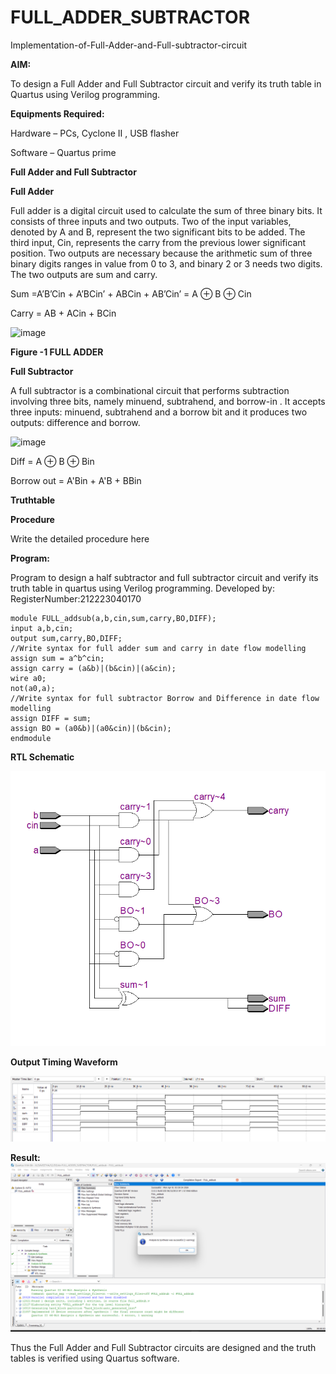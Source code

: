 # FULL_ADDER_SUBTRACTOR

Implementation-of-Full-Adder-and-Full-subtractor-circuit

**AIM:**

To design a Full Adder and Full Subtractor circuit and verify its truth table in Quartus using Verilog programming.

**Equipments Required:**

Hardware – PCs, Cyclone II , USB flasher

Software – Quartus prime

**Full Adder and Full Subtractor**

**Full Adder**

Full adder is a digital circuit used to calculate the sum of three binary bits. It consists of three inputs and two outputs. Two of the input variables, denoted by A and B, represent the two significant bits to be added. The third input, Cin, represents the carry from the previous lower significant position. Two outputs are necessary because the arithmetic sum of three binary digits ranges in value from 0 to 3, and binary 2 or 3 needs two digits. The two outputs are sum and carry.

Sum =A’B’Cin + A’BCin’ + ABCin + AB’Cin’ = A ⊕ B ⊕ Cin 

Carry = AB + ACin + BCin

![image](https://github.com/naavaneetha/FULL_ADDER_SUBTRACTOR/assets/154305477/0f30ba51-5ffb-4198-845f-18e054f675e7)

**Figure -1 FULL ADDER**

**Full Subtractor**

A full subtractor is a combinational circuit that performs subtraction involving three bits, namely minuend, subtrahend, and borrow-in . It accepts three inputs: minuend, subtrahend and a borrow bit and it produces two outputs: difference and borrow.

![image](https://github.com/naavaneetha/FULL_ADDER_SUBTRACTOR/assets/154305477/02b24f51-ab51-4304-9ad6-7b81ffc1ead5)

Diff = A ⊕ B ⊕ Bin 

Borrow out = A'Bin + A'B + BBin

**Truthtable**

**Procedure**

Write the detailed procedure here

**Program:**

Program to design a half subtractor and full subtractor circuit and verify its truth table in quartus using Verilog programming. 
Developed by: RegisterNumber:212223040170
```
module FULL_addsub(a,b,cin,sum,carry,BO,DIFF);
input a,b,cin;
output sum,carry,BO,DIFF;
//Write syntax for full adder sum and carry in date flow modelling 
assign sum = a^b^cin;
assign carry = (a&b)|(b&cin)|(a&cin);
wire a0;
not(a0,a);
//Write syntax for full subtractor Borrow and Difference in date flow modelling
assign DIFF = sum;
assign BO = (a0&b)|(a0&cin)|(b&cin);
endmodule
```

**RTL Schematic**

![rtl](rtl.png)

**Output Timing Waveform**

![waveform](waveform.png)

**Result:**
![compilation](compilation.png)

Thus the Full Adder and Full Subtractor circuits are designed and the truth tables is verified using Quartus software.



